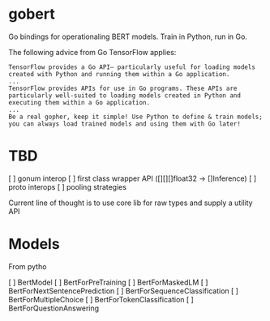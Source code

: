 # gobert

Go bindings for operationaling BERT models. Train in Python, run in Go.

The following advice from Go TensorFlow applies:
```
TensorFlow provides a Go API— particularly useful for loading models created with Python and running them within a Go application.
...
TensorFlow provides APIs for use in Go programs. These APIs are particularly well-suited to loading models created in Python and executing them within a Go application.
...
Be a real gopher, keep it simple! Use Python to define & train models; you can always load trained models and using them with Go later!
```

# TBD
[ ] gonum interop
[ ] first class wrapper API ([][][]float32 -> []Inference)
[ ] proto interops
[ ] pooling strategies

Current line of thought is to use core lib for raw types and supply a utility API

# Models

From pytho

[ ] BertModel
[ ] BertForPreTraining
[ ] BertForMaskedLM
[ ] BertForNextSentencePrediction
[ ] BertForSequenceClassification
[ ] BertForMultipleChoice
[ ] BertForTokenClassification
[ ] BertForQuestionAnswering
